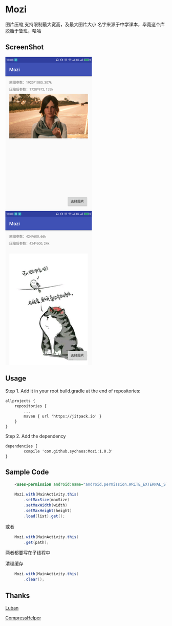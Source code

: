 # Mozi
图片压缩,支持限制最大宽高，及最大图片大小 名字来源于中学课本，毕竟这个库脱胎于鲁班，哈哈

## ScreenShot

<img src="display/screenshot_1.png" width = "270" height = "480" alt="screenshot_1" align=center />     <img src="display/screenshot_2.png" width = "270" height = "480" alt="screenshot_2" align=center />

## Usage

Step 1. Add it in your root build.gradle at the end of repositories:

	allprojects {
		repositories {
			...
			maven { url 'https://jitpack.io' }
		}
	}

Step 2. Add the dependency

	dependencies {
	        compile 'com.github.sychaos:Mozi:1.0.3'
	}

## Sample Code
``` xml
    <uses-permission android:name="android.permission.WRITE_EXTERNAL_STORAGE" />
```

```Java
    Mozi.with(MainActivity.this)
        .setMaxSize(maxSize)
        .setMaxWidth(width)
        .setMaxHeight(height)
        .load(list).get();
```
或者
```Java
    Mozi.with(MainActivity.this)
        .get(path);
```
两者都要写在子线程中

清理缓存
```Java
    Mozi.with(MainActivity.this)
        .clear();
```


## Thanks
[Luban](https://github.com/Curzibn/Luban) 

[CompressHelper](https://github.com/nanchen2251/CompressHelper) 
